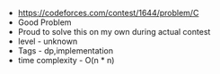 * https://codeforces.com/contest/1644/problem/C
* Good Problem
* Proud to solve this on my own during actual contest
* level - unknown
* Tags - dp,implementation
* time complexity - O(n * n)
